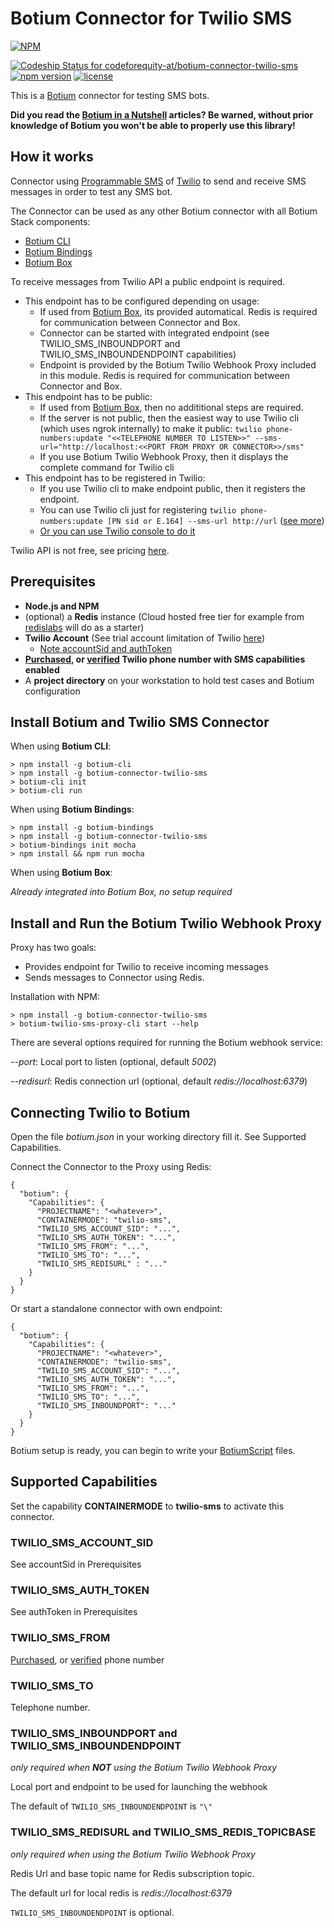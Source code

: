 # Botium Connector for Twilio SMS

[![NPM](https://nodei.co/npm/botium-connector-twilio-sms.png?downloads=true&downloadRank=true&stars=true)](https://nodei.co/npm/botium-connector-twilio-sms/)

[![Codeship Status for codeforequity-at/botium-connector-twilio-sms](https://app.codeship.com/projects/4500048a-b36f-4108-98ee-6fbf668e4286/status?branch=main)](https://app.codeship.com/projects/428350)
[![npm version](https://badge.fury.io/js/botium-connector-twilio-sms.svg)](https://badge.fury.io/js/botium-connector-twilio-sms)
[![license](https://img.shields.io/github/license/mashape/apistatus.svg)]()

This is a [Botium](https://github.com/codeforequity-at/botium-core) connector for testing SMS
bots.

__Did you read the [Botium in a Nutshell](https://medium.com/@floriantreml/botium-in-a-nutshell-part-1-overview-f8d0ceaf8fb4) articles? Be warned, without prior knowledge of Botium you won't be able to properly use this library!__

## How it works
Connector using [Programmable SMS](https://www.twilio.com/docs/sms) of [Twilio](https://www.twilio.com/) 
to send and receive SMS messages in order to test any SMS bot.

The Connector can be used as any other Botium connector with all Botium Stack components:
* [Botium CLI](https://github.com/codeforequity-at/botium-cli/)
* [Botium Bindings](https://github.com/codeforequity-at/botium-bindings/)
* [Botium Box](https://www.botium.at)

To receive messages from Twilio API a public endpoint is required. 
* This endpoint has to be configured depending on usage:
  * If used from [Botium Box](https://www.botium.at), its provided automatical. Redis is required for communication between Connector and Box.
  * Connector can be started with integrated endpoint (see TWILIO_SMS_INBOUNDPORT and TWILIO_SMS_INBOUNDENDPOINT capabilities)
  * Endpoint is provided by the Botium Twilio Webhook Proxy included in this module. Redis is required for communication between Connector and Box.
* This endpoint has to be public:
  * If used from [Botium Box](https://www.botium.at), then no addititional steps are required.
  * If the server is not public, then the easiest way to use Twilio cli (which uses ngrok internally) to make it public: ```twilio phone-numbers:update "<<TELEPHONE NUMBER TO LISTEN>>" --sms-url="http://localhost:<<PORT FROM PROXY OR CONNECTOR>>/sms"```
  * If you use Botium Twilio Webhook Proxy, then it displays the complete command for Twilio cli
* This endpoint has to be registered in Twilio:
  * If you use Twilio cli to make endpoint public, then it registers the endpoint.
  * You can use Twilio cli just for registering ```twilio phone-numbers:update [PN sid or E.164] --sms-url http://url``` ([see more](https://www.twilio.com/docs/twilio-cli/general-usage#webhooks)) 
  * [Or you can use Twilio console to do it](https://www.twilio.com/docs/sms/tutorials/how-to-receive-and-reply-node-js#configure-your-webhook-url)
  
Twilio API is not free, see pricing [here](https://www.twilio.com/voice/pricing).

## Prerequisites

* __Node.js and NPM__
* (optional) a __Redis__ instance (Cloud hosted free tier for example from [redislabs](https://redislabs.com/) will do as a starter)
* __Twilio Account__ (See trial account limitation of Twilio [here](https://www.twilio.com/docs/usage/tutorials/how-to-use-your-free-trial-account#trial-account-restrictions-and-limitations)) 
    * [Note accountSid and authToken](https://www.twilio.com/docs/voice/quickstart/node#replace-the-placeholder-credential-values) 
* __[Purchased](https://www.twilio.com/docs/voice/quickstart/node#sign-up-for-twilio-and-get-a-phone-number), or [verified](https://www.twilio.com/docs/usage/tutorials/how-to-use-your-free-trial-account#verify-your-personal-phone-number) Twilio phone number with SMS capabilities enabled__ 
* A __project directory__ on your workstation to hold test cases and Botium configuration    

## Install Botium and Twilio SMS Connector

When using __Botium CLI__:

```
> npm install -g botium-cli
> npm install -g botium-connector-twilio-sms
> botium-cli init
> botium-cli run
```

When using __Botium Bindings__:

```
> npm install -g botium-bindings
> npm install -g botium-connector-twilio-sms
> botium-bindings init mocha
> npm install && npm run mocha
```

When using __Botium Box__:

_Already integrated into Botium Box, no setup required_

## Install and Run the Botium Twilio Webhook Proxy

Proxy has two goals:
* Provides endpoint for Twilio to receive incoming messages
* Sends messages to Connector using Redis.

Installation with NPM:

    > npm install -g botium-connector-twilio-sms
    > botium-twilio-sms-proxy-cli start --help

There are several options required for running the Botium webhook service:

_--port_: Local port to listen (optional, default _5002_)

_--redisurl_: Redis connection url (optional, default _redis://localhost:6379_) 

## Connecting Twilio to Botium

Open the file _botium.json_ in your working directory fill it. See Supported Capabilities. 

Connect the Connector to the Proxy using Redis:
```
{
  "botium": {
    "Capabilities": {
      "PROJECTNAME": "<whatever>",
      "CONTAINERMODE": "twilio-sms",
      "TWILIO_SMS_ACCOUNT_SID": "...",
      "TWILIO_SMS_AUTH_TOKEN": "...",
      "TWILIO_SMS_FROM": "...",
      "TWILIO_SMS_TO": "...",
      "TWILIO_SMS_REDISURL" : "..."
    }
  }
}
```
Or start a standalone connector with own endpoint:
```
{
  "botium": {
    "Capabilities": {
      "PROJECTNAME": "<whatever>",
      "CONTAINERMODE": "twilio-sms",
      "TWILIO_SMS_ACCOUNT_SID": "...",
      "TWILIO_SMS_AUTH_TOKEN": "...",
      "TWILIO_SMS_FROM": "...",
      "TWILIO_SMS_TO": "...",
      "TWILIO_SMS_INBOUNDPORT": "..."
    }
  }
}
```

Botium setup is ready, you can begin to write your [BotiumScript](https://github.com/codeforequity-at/botium-core/wiki/Botium-Scripting) files.

## Supported Capabilities

Set the capability __CONTAINERMODE__ to __twilio-sms__ to activate this connector.

### TWILIO_SMS_ACCOUNT_SID

See accountSid in Prerequisites

### TWILIO_SMS_AUTH_TOKEN

See authToken in Prerequisites

### TWILIO_SMS_FROM

[Purchased](https://www.twilio.com/docs/voice/quickstart/node#sign-up-for-twilio-and-get-a-phone-number), or [verified](https://www.twilio.com/docs/usage/tutorials/how-to-use-your-free-trial-account#verify-your-personal-phone-number) phone number  

### TWILIO_SMS_TO

Telephone number.

### TWILIO_SMS_INBOUNDPORT and TWILIO_SMS_INBOUNDENDPOINT
_only required when **NOT** using the Botium Twilio Webhook Proxy_

Local port and endpoint to be used for launching the webhook

The default of `TWILIO_SMS_INBOUNDENDPOINT` is `"\"`

### TWILIO_SMS_REDISURL and TWILIO_SMS_REDIS_TOPICBASE
_only required when using the Botium Twilio Webhook Proxy_

Redis Url and base topic name for Redis subscription topic.

The default url for local redis is _redis://localhost:6379_

`TWILIO_SMS_INBOUNDENDPOINT` is optional.
